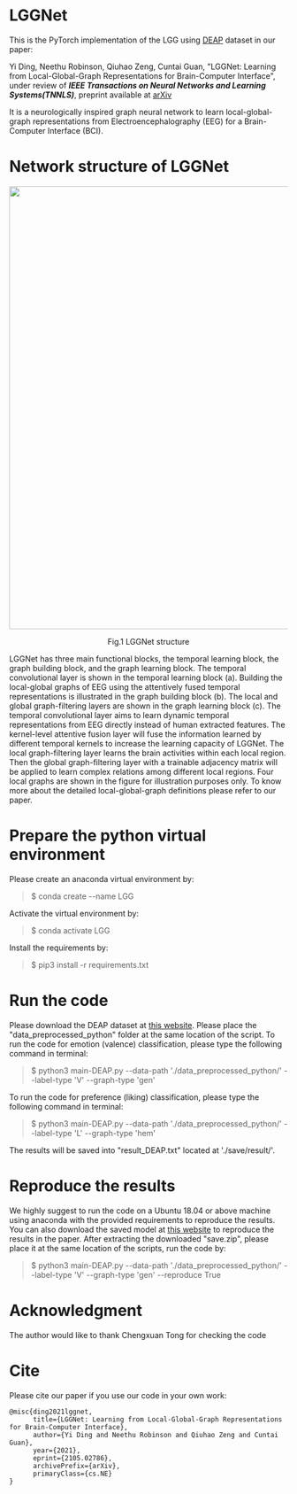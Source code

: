 # LGGNet
This is the PyTorch implementation of the LGG using [DEAP](http://www.eecs.qmul.ac.uk/mmv/datasets/deap/) dataset in our paper:

Yi Ding, Neethu Robinson, Qiuhao Zeng, Cuntai Guan, "LGGNet: Learning from Local-Global-Graph Representations for Brain-Computer Interface", under review of _**IEEE Transactions on Neural Networks and Learning Systems(TNNLS)**_, preprint available at [arXiv](https://arxiv.org/abs/2105.02786)

It is a neurologically inspired graph neural network to learn local-global-graph representations from Electroencephalography (EEG) for a Brain-Computer Interface (BCI).
# Network structure of LGGNet
<p align="center">
<img src="https://user-images.githubusercontent.com/83038743/159688807-458dabff-fd89-400a-bad4-e0510fd90671.png" width=800 align=center>
</p>

<p align="center">
 Fig.1 LGGNet structure
</p>

LGGNet has three main functional blocks, the temporal learning block, the graph building block, and the graph learning block. The temporal convolutional layer is shown in the temporal learning block (a). Building the local-global graphs of EEG using the attentively fused temporal representations is illustrated in the graph building block (b). The local and global graph-filtering layers are shown in the graph learning block (c). The temporal convolutional layer aims to learn dynamic temporal representations from EEG directly instead of human extracted features. The kernel-level attentive fusion layer will fuse the information learned by different temporal kernels to increase the learning capacity of LGGNet. The local graph-filtering layer learns the brain activities within each local region. Then the global graph-filtering layer with a trainable adjacency matrix will be applied to learn complex relations among different local regions. Four local graphs are shown in the figure for illustration purposes only. To know more about the detailed local-global-graph definitions please refer to our paper.
# Prepare the python virtual environment
Please create an anaconda virtual environment by:

> $ conda create --name LGG

Activate the virtual environment by:

> $ conda activate LGG

Install the requirements by:

> $ pip3 install -r requirements.txt

# Run the code
Please download the DEAP dataset at [this website](http://www.eecs.qmul.ac.uk/mmv/datasets/deap/). Please place the "data_preprocessed_python" folder at the same location of the script. To run the code for emotion (valence) classification, please type the following command in terminal:

> $ python3 main-DEAP.py --data-path './data_preprocessed_python/' --label-type 'V' --graph-type 'gen'

To run the code for preference (liking) classification, please type the following command in terminal:

> $ python3 main-DEAP.py --data-path './data_preprocessed_python/' --label-type 'L' --graph-type 'hem'

The results will be saved into "result_DEAP.txt" located at './save/result/'. 

# Reproduce the results
We highly suggest to run the code on a Ubuntu 18.04 or above machine using anaconda with the provided requirements to reproduce the results. 
You can also download the saved model at [this website](https://drive.google.com/file/d/12lIbX6ti7cDCv3mVDY7TTd4QIc2cNEYE/view?usp=sharing) to reproduce the results in the paper. After extracting the downloaded "save.zip", please place it at the same location of the scripts, run the code by:

> $ python3 main-DEAP.py --data-path './data_preprocessed_python/' --label-type 'V' --graph-type 'gen' --reproduce True

# Acknowledgment
The author would like to thank Chengxuan Tong for checking the code

# Cite
Please cite our paper if you use our code in your own work:

```
@misc{ding2021lggnet,
      title={LGGNet: Learning from Local-Global-Graph Representations for Brain-Computer Interface}, 
      author={Yi Ding and Neethu Robinson and Qiuhao Zeng and Cuntai Guan},
      year={2021},
      eprint={2105.02786},
      archivePrefix={arXiv},
      primaryClass={cs.NE}
}
```
